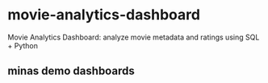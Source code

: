 # movie-analytics-dashboard
Movie Analytics Dashboard: analyze movie metadata and ratings using SQL + Python


## minas demo dashboards